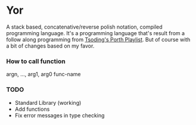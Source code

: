 # Yor
A stack based, concatenative/reverse polish notation, compiled programming language.
It's a programming language that's result from a follow along programming from [Tsoding's Porth Playlist](https://youtube.com).
But of course with a bit of changes based on my favor.

### How to call function 
argn, ..., arg1, arg0 func-name

### TODO
- Standard Library (working)
- Add functions
- Fix error messages in type checking
